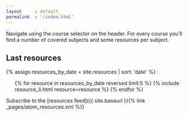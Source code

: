 ```yaml
---
layout     : default
permalink  : '/index.html'
---
```


Navigate using the course selector on the header. For every course you'll find a number of covered subjects and some resources per subject.

## Last resources

{% assign resources_by_date = site.resources | sort: 'date' %}
<ul>
{% for resource in resources_by_date reversed limit:5 %}
{% include resource_li.html resource=resource %}
{% endfor %}
</ul>

Subscribe to the [resources feed]({{ site.baseurl }}{% link _pages/atom_resources.xml %})

